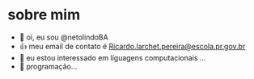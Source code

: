 # sobre mim

- 👋 oi, eu sou @netolindoBA
- 👍 meu email de contato é Ricardo.larchet.pereira@escola.pr.gov.br
- 👀 eu estou interessado em líguagens computacionais ...
- 🌱 programação...


<!---
netolindoBA/netolindoBA is a ✨ special ✨ repository because its `README.md` (this file) appears on your GitHub profile.
You can click the Preview link to take a look at your changes.
--->
